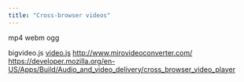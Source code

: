 ```yaml
---
title: "Cross-browser videos"
---
```


mp4
webm
ogg

bigvideo.js
[video.js](http://www.videojs.com/)
http://www.mirovideoconverter.com/
https://developer.mozilla.org/en-US/Apps/Build/Audio_and_video_delivery/cross_browser_video_player
